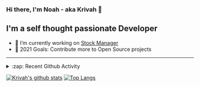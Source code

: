 ### Hi there, I'm Noah - aka Krivah 👋

## I'm a self thought passionate Developer

- 🌱 I’m currently working on [Stock Manager](https://github.com/krivahtoo/stockmanager)
- 🥅 2021 Goals: Contribute more to Open Source projects

---

<details>
  <summary>:zap: Recent Github Activity</summary>
  
<!--START_SECTION:activity-->
1. 🗣 Commented on [#40](https://github.com/krivahtoo/group-manager/issues/40) in [krivahtoo/group-manager](https://github.com/krivahtoo/group-manager)
2. ❌ Closed PR [#42](https://github.com/krivahtoo/group-manager/pull/42) in [krivahtoo/group-manager](https://github.com/krivahtoo/group-manager)
3. 🎉 Merged PR [#41](https://github.com/krivahtoo/group-manager/pull/41) in [krivahtoo/group-manager](https://github.com/krivahtoo/group-manager)
4. 🎉 Merged PR [#89](https://github.com/krivahtoo/telechat/pull/89) in [krivahtoo/telechat](https://github.com/krivahtoo/telechat)
5. 🎉 Merged PR [#7](https://github.com/Kriv-Art/BibleBot/pull/7) in [Kriv-Art/BibleBot](https://github.com/Kriv-Art/BibleBot)
<!--END_SECTION:activity-->

</details>


  [![Krivah's github stats](https://github-readme-stats.vercel.app/api?username=krivahtoo&count_private=true&theme=tokyonight)](https://github.com/anuraghazra/github-readme-stats)
  [![Top Langs](https://github-readme-stats.vercel.app/api/top-langs/?username=krivahtoo&layout=compact&langs_count=10&theme=tokyonight)](https://github.com/anuraghazra/github-readme-stats)



